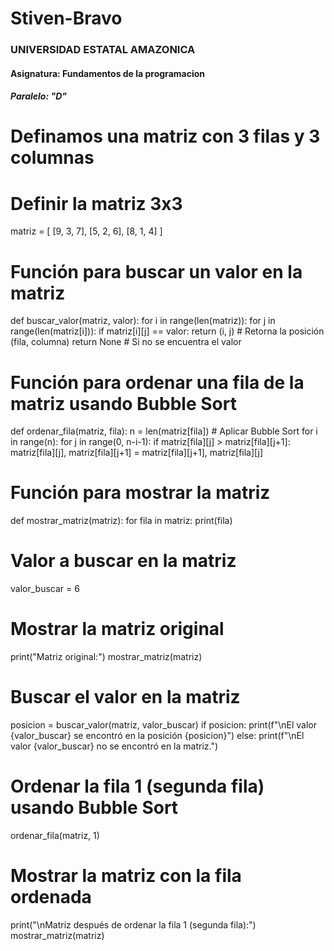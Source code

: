 # Stiven-Bravo
### UNIVERSIDAD ESTATAL AMAZONICA
#### Asignatura: Fundamentos de la programacion
##### Paralelo: "D"
# Definamos una matriz con 3 filas y 3 columnas
# Definir la matriz 3x3
matriz = [
    [9, 3, 7],
    [5, 2, 6],
    [8, 1, 4]
]

# Función para buscar un valor en la matriz
def buscar_valor(matriz, valor):
    for i in range(len(matriz)):
        for j in range(len(matriz[i])):
            if matriz[i][j] == valor:
                return (i, j)  # Retorna la posición (fila, columna)
    return None  # Si no se encuentra el valor

# Función para ordenar una fila de la matriz usando Bubble Sort
def ordenar_fila(matriz, fila):
    n = len(matriz[fila])
    # Aplicar Bubble Sort
    for i in range(n):
        for j in range(0, n-i-1):
            if matriz[fila][j] > matriz[fila][j+1]:
                matriz[fila][j], matriz[fila][j+1] = matriz[fila][j+1], matriz[fila][j]

# Función para mostrar la matriz
def mostrar_matriz(matriz):
    for fila in matriz:
        print(fila)

# Valor a buscar en la matriz
valor_buscar = 6

# Mostrar la matriz original
print("Matriz original:")
mostrar_matriz(matriz)

# Buscar el valor en la matriz
posicion = buscar_valor(matriz, valor_buscar)
if posicion:
    print(f"\nEl valor {valor_buscar} se encontró en la posición {posicion}")
else:
    print(f"\nEl valor {valor_buscar} no se encontró en la matriz.")

# Ordenar la fila 1 (segunda fila) usando Bubble Sort
ordenar_fila(matriz, 1)

# Mostrar la matriz con la fila ordenada
print("\nMatriz después de ordenar la fila 1 (segunda fila):")
mostrar_matriz(matriz)